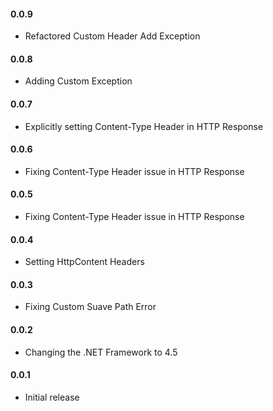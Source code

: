 #### 0.0.9
* Refactored Custom Header Add Exception
#### 0.0.8
* Adding Custom Exception
#### 0.0.7
* Explicitly setting Content-Type Header in HTTP Response
#### 0.0.6
* Fixing Content-Type Header issue in HTTP Response
#### 0.0.5
* Fixing Content-Type Header issue in HTTP Response
#### 0.0.4
* Setting HttpContent Headers
#### 0.0.3
* Fixing Custom Suave Path Error
#### 0.0.2
* Changing the .NET Framework to 4.5
#### 0.0.1
* Initial release
